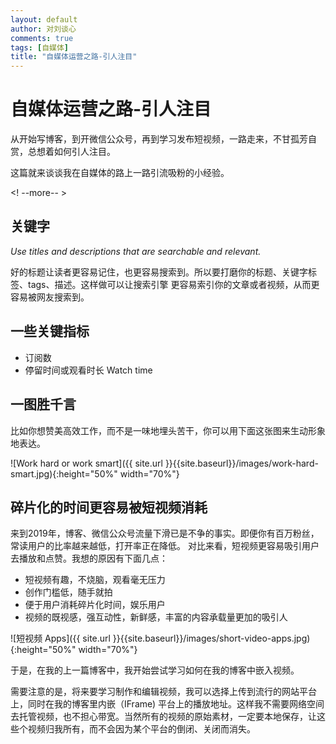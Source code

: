 ```yaml
---
layout: default
author: 对刘谈心
comments: true
tags: [自媒体]
title: "自媒体运营之路-引人注目"
---
```


# 自媒体运营之路-引人注目

从开始写博客，到开微信公众号，再到学习发布短视频，一路走来，不甘孤芳自赏，总想着如何引人注目。

这篇就来谈谈我在自媒体的路上一路引流吸粉的小经验。

<! --more-- >

## 关键字

*Use titles and descriptions that are searchable and relevant.*

好的标题让读者更容易记住，也更容易搜索到。所以要打磨你的标题、关键字标签、tags、描述。这样做可以让搜索引擎
更容易索引你的文章或者视频，从而更容易被网友搜索到。

## 一些关键指标

- 订阅数
- 停留时间或观看时长 Watch time

## 一图胜千言

比如你想赞美高效工作，而不是一味地埋头苦干，你可以用下面这张图来生动形象地表达。

![Work hard or work smart]({{ site.url }}{{site.baseurl}}/images/work-hard-smart.jpg){:height="50%" width="70%"}

## 碎片化的时间更容易被短视频消耗

来到2019年，博客、微信公众号流量下滑已是不争的事实。即便你有百万粉丝，常读用户的比率越来越低，打开率正在降低。
对比来看，短视频更容易吸引用户去播放和点赞。我想的原因有下面几点：

- 短视频有趣，不烧脑，观看毫无压力
- 创作门槛低，随手就拍
- 便于用户消耗碎片化时间，娱乐用户
- 视频的既视感，强互动性，新鲜感，丰富的内容承载量更加的吸引人

![短视频 Apps]({{ site.url }}{{site.baseurl}}/images/short-video-apps.jpg){:height="50%" width="70%"}

于是，在我的上一篇博客中，我开始尝试学习如何在我的博客中嵌入视频。

需要注意的是，将来要学习制作和编辑视频，我可以选择上传到流行的网站平台上，同时在我的博客里内嵌（IFrame)
平台上的播放地址。这样我不需要网络空间去托管视频，也不担心带宽。当然所有的视频的原始素材，一定要本地保存，让这些个视频归我所有，而不会因为某个平台的倒闭、关闭而消失。
